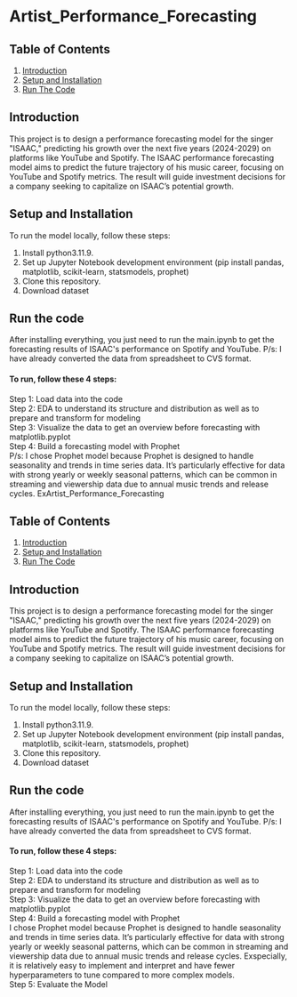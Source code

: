 # Artist_Performance_Forecasting

## Table of Contents
1. [Introduction](#introduction)
2. [Setup and Installation](#setup-and-installation)
3. [Run The Code](#run-the-code)

## Introduction
This project is to design a performance forecasting model for the singer "ISAAC," predicting his growth over the next five years (2024-2029) on platforms like YouTube and Spotify. The ISAAC performance forecasting model aims to predict the future trajectory of his music career, focusing on YouTube and Spotify metrics. The result will guide investment decisions for a company seeking to capitalize on ISAAC’s potential growth.

## Setup and Installation
To run the model locally, follow these steps:

1. Install python3.11.9.
2. Set up Jupyter Notebook development environment (pip install pandas, matplotlib, scikit-learn, statsmodels, prophet)
3. Clone this repository.
4. Download dataset

## Run the code
After installing everything, you just need to run the main.ipynb to get the forecasting results of ISAAC's performance on Spotify and YouTube. 
P/s: I have already converted the data from spreadsheet to CVS format.

#### To run, follow these 4 steps:
Step 1: Load data into the code  
Step 2: EDA to understand its structure and distribution as well as to prepare and transform for modeling     
Step 3: Visualize the data to get an overview before forecasting with matplotlib.pyplot  
Step 4: Build a forecasting model with Prophet  
P/s: I chose Prophet model because Prophet is designed to handle seasonality and trends in time series data. It’s particularly effective for data with strong yearly or weekly seasonal patterns, which can be common in streaming and viewership data due to annual music trends and release cycles. ExArtist_Performance_Forecasting

## Table of Contents
1. [Introduction](#introduction)
2. [Setup and Installation](#setup-and-installation)
3. [Run The Code](#run-the-code)

## Introduction
This project is to design a performance forecasting model for the singer "ISAAC," predicting his growth over the next five years (2024-2029) on platforms like YouTube and Spotify. The ISAAC performance forecasting model aims to predict the future trajectory of his music career, focusing on YouTube and Spotify metrics. The result will guide investment decisions for a company seeking to capitalize on ISAAC’s potential growth.

## Setup and Installation
To run the model locally, follow these steps:

1. Install python3.11.9.
2. Set up Jupyter Notebook development environment (pip install pandas, matplotlib, scikit-learn, statsmodels, prophet)
3. Clone this repository.
4. Download dataset

## Run the code
After installing everything, you just need to run the main.ipynb to get the forecasting results of ISAAC's performance on Spotify and YouTube. 
P/s: I have already converted the data from spreadsheet to CVS format.

#### To run, follow these 4 steps:
Step 1: Load data into the code  
Step 2: EDA to understand its structure and distribution as well as to prepare and transform for modeling     
Step 3: Visualize the data to get an overview before forecasting with matplotlib.pyplot  
Step 4: Build a forecasting model with Prophet  
I chose Prophet model because Prophet is designed to handle seasonality and trends in time series data. It’s particularly effective for data with strong yearly or weekly seasonal patterns, which can be common in streaming and viewership data due to annual music trends and release cycles. Exspecially, it is relatively easy to implement and interpret and have fewer hyperparameters to tune compared to more complex models.  
Step 5: Evaluate the Model
